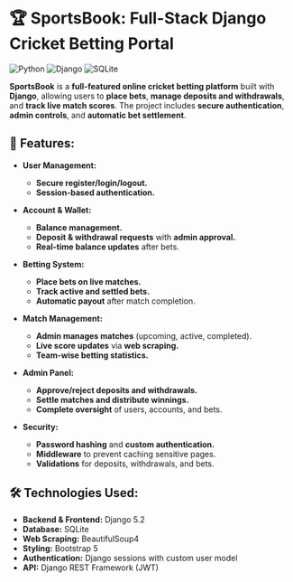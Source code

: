 # 🏆 SportsBook: Full-Stack Django Cricket Betting Portal

![Python](https://img.shields.io/badge/Python-3.11-blue)
![Django](https://img.shields.io/badge/Django-5.2-brightgreen)
![SQLite](https://img.shields.io/badge/Database-SQLite-lightgrey)

**SportsBook** is a **full-featured online cricket betting platform** built with **Django**, allowing users to **place bets**, **manage deposits and withdrawals**, and **track live match scores**. The project includes **secure authentication**, **admin controls**, and **automatic bet settlement**.

## 📌 Features:

- **User Management:**
  - **Secure register/login/logout.**
  - **Session-based authentication.**

- **Account & Wallet:**
  - **Balance management.**
  - **Deposit & withdrawal requests** with **admin approval.**
  - **Real-time balance updates** after bets.

- **Betting System:**
  - **Place bets on live matches.**
  - **Track active and settled bets.**
  - **Automatic payout** after match completion.

- **Match Management:**
  - **Admin manages matches** (upcoming, active, completed).
  - **Live score updates** via **web scraping.**
  - **Team-wise betting statistics.**

- **Admin Panel:**
  - **Approve/reject deposits and withdrawals.**
  - **Settle matches and distribute winnings.**
  - **Complete oversight** of users, accounts, and bets.

- **Security:**
  - **Password hashing** and **custom authentication.**
  - **Middleware** to prevent caching sensitive pages.
  - **Validations** for deposits, withdrawals, and bets.

## 🛠️ Technologies Used:

- **Backend & Frontend:** Django 5.2
- **Database:** SQLite
- **Web Scraping:** BeautifulSoup4
- **Styling:** Bootstrap 5
- **Authentication:** Django sessions with custom user model
- **API:** Django REST Framework (JWT)

